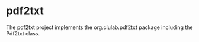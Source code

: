 # pdf2txt

The pdf2txt project implements the org.clulab.pdf2txt package including the Pdf2txt class.
